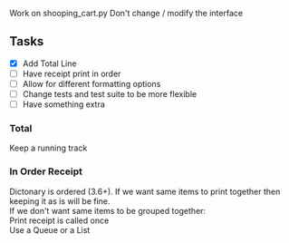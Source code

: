 Work on shooping_cart.py
Don't change / modify the interface

## Tasks
- [x] Add Total Line
- [ ] Have receipt print in order 
- [ ] Allow for different formatting options
- [ ] Change tests and test suite to be more flexible
- [ ] Have something extra

### Total
Keep a running track

### In Order Receipt
Dictonary is ordered (3.6+). If we want same items to print together then keeping it as is will be fine. <br>
If we don't want same items to be grouped together: <br>
Print receipt is called once <br>
Use a Queue or a List <br>